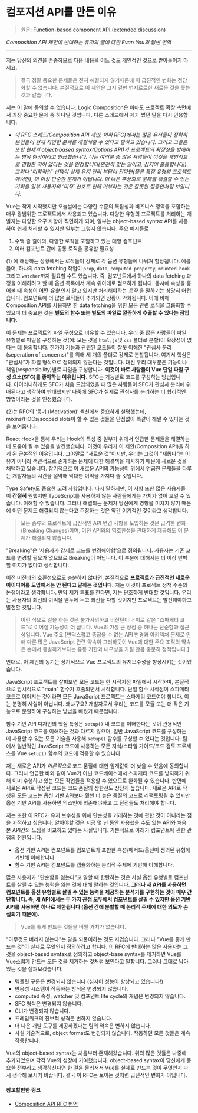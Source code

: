 # 컴포지션 API를 만든 이유

> 원문: [Function-based component API (extended discussion)](https://github.com/vuejs/rfcs/issues/55#)

*Composition API 제안에 반대하는 유저의 글에 대한 Evan You의 답변 번역*

---

저는 당신의 의견을 존중하므로 다음 내용을 어느 것도 개인적인 것으로 받아들이지 마세요.

> 결국 정말 중요한 문제들은 전혀 해결되지 않기때문에 이 급진적인 변화는 정당화할 수 없습니다. 본질적으로 이 제안은 그저 겉만 번지르르한 새로운 것을 쫓는 것과 같습니다.

저는 이 말에 동의할 수 없습니다. Logic Composition은 아마도 프로젝트 확장 측면에서 가장 중요한 문제 중 하나일 것입니다. 다른 스레드에서 제가 썼던 말을 다시 인용합니다:

- *이 RFC 스레드(Composition API 제안. 이하 RFC)에서는 많은 유저들이 정확히 본인들이 현재 직면한 문제를 해결해줄 수 있다고 말하고 있습니다. 그리고 그들은 또한 현재의 object-based syntax(Options API)가 프로젝트의 확장성을 방해하는 병목 현상이라고 언급했습니다. 나는 여러분 중 많은 사람들이 이것을 개인적으로 경험한 적이 없다는 것을 인정합니다(완전히 맞는 말이고, 심지어 훌륭합니다!). 그러나 ‘미학적인’ 선택이 실제 유지 관리 부담이 된다면(물론 특정 유형의 프로젝트에서만), 더 이상 단순한 문제가 아닙니다. 더 나은 추상화로 문제를 해결할 수 있는 기회를 일부 사용자의 ‘미적’ 선호로 인해 거부하는 것은 잘못된 절충안처럼 보입니다.*

Vue는 작게 시작했지만 오늘날에는 다양한 수준의 복잡성과 비즈니스 영역을 포함하는 매우 광범위한 프로젝트에서 사용되고 있습니다. 다양한 유형의 프로젝트를 처리하는 개발자는 다양한 요구 사항에 직면하게 되며, 일부는 object-based syntax API를 사용하여 쉽게 처리할 수 있지만 일부는 그렇지 않습니다. 주요 예시들로

1. 수백 줄 길이의, 다양한 로직을 포함하고 있는 대형 컴포넌트
2. 여러 컴포넌트 간에 공통 로직을 공유할 필요성

(1) 에 해당하는 상황에서는 로직들이 강제로 각 옵션 유형들에 나눠져 할당됩니다. 예를 들어, 하나의 data fetching 작업이 `prop`, `data`, `computed property`, `mounted hook` 그리고 `watcher`까지 필요할 수도 있습니다. 즉, 컴포넌트에서 하나의 data fetching 과정을 이해하려고 할 때 옵션 목록에서 계속 위아래로 점프하게 됩니다. 동시에 속성을 훑어볼 때 속성이 어떤 *유형* 인지 알고 있지만 처리해야하는 *로직* 을 말하기는 상당히 어렵습니다. 컴포넌트에 더 많은 로직들이 추가되면 상황이 악화됩니다. 이에 비해 Composition API를 사용하면 한 data fetching을 위한 모든 관련 로직을 그룹화할 수 있으며 더 중요한 것은 <span class="content" style="font-weight: bold">별도의 함수 또는 별도의 파일로 깔끔하게 추출할 수 있다는 점입니다.</span>

이 문제는 프로젝트의 파일 구성으로 비유할 수 있습니다. 우리 중 많은 사람들이 파일 유형별로 파일을 구성하는 것(예: 모든 것을 `html`, `js`및 `css` 폴더로 분할)이 확장성이 없다는 데 동의합니다. 한가지 기능과 관련된 코드들이 잘못 이해한 "관심사 분리(seperation of concerns)"를 위해 세 개의 폴더로 강제로 분할됩니다. 여기서 핵심은 "관심사"가 파일 형식으로 정의되지 않는다는 것입니다. 대신 우리 대부분은 기능이나 책임(responsibility)별로 파일을 구성합니다. **이것이 바로 사람들이 Vue 단일 파일 구성 요소(SFC)를 좋아하는 이유입니다.** SFC는 기능별로 코드를 구성하는 방법입니다. 아이러니하게도 SFC가 처음 도입되었을 때 많은 사람들이 SFC가 관심사 분리에 위배된다고 생각하여 반대했지만 나중에 SFC가 실제로 관심사를 분리하는 더 합리적인 방법이라는 것을 인정했습니다.

(2)는 RFC의 ‘동기 (Motivation)’ 섹션에서 중요하게 설명했는데, mixins/HOCs/scoped slots이 할 수 있는 것들을 단점없이 똑같이 해낼 수 있다는 것을 보여줍니다.

React Hook을 통해 우리는 Hook의 특성 중 일부가 위에서 언급한 문제들을 해결하는 데 도움이 될 수 있음을 발견했습니다. 이것이 우리가 이 제안(Composition API)을 하게 된 근본적인 이유입니다. 그야말로 "새로운 것"이지만, 우리는 그것이 "새롭다"는 이유가 아니라 객관적으로 존재하는 문제에 대한 해결책을 제시하기 때문에 새로운 것을 채택하고 있습니다. 장기적으로 이 새로운 API의 가능성이 위에서 언급한 문제들을 다루는 개발자들의 시간을 절약해 막대한 이익을 가져다 줄 것입니다.

Type Safety도 중요한 고려 사항입니다. 다시 말하지만, 이 사항 또한 많은 사용자들이 **간절히** 원했지만 TypeScript를 사용하지 않는 사람들에게는 가치가 없어 보일 수 있습니다. 이해할 수 있습니다. 그러나 해결되는 문제가 당신에게 영향을 미치지 않기 때문에 어떤 문제도 해결되지 않는다고 주장하는 것은 약간 이기적인 것이라고 생각합니다.

> 모든 종류의 프로젝트에 급진적인 API 변경 사항을 도입하는 것은 급격한 변화(Breaking Changes)이며, 이전 API와의 역호환성을 관대하게 제공해도 이 문제가 해결되지 않습니다.
> 

"Breaking"은 ‘사용자가 강제로 코드를 변경해야함’으로 정의됩니다. 사용자는 기존 코드를 변경할 필요가 없으므로 Breaking이 아닙니다. 이 부분에 대해서는 더 이상 반박할 여지가 없다고 생각합니다.

이전 버전과의 호환성으로도 충분하지 않다면, 본질적으로 **프로젝트가 급진적인 새로운 아이디어를 도입해서는 안 된다고 말하는 것입니다.** 저는 이것이 프로젝트 정책 수준의 논쟁이라고 생각합니다. 만약 제가 투표를 한다면, 저는 단호하게 반대할 것입니다. 우리는 사용자의 최선의 이익을 염두에 두고 최선을 다할 것이지만 프로젝트는 발전해야하고 발전할 것입니다.

> 이런 식으로 일을 하는 것은 불가사의하고 비잔틴이나 미로 같은 "스파게티 코드"로 이어질 가능성이 더 큽니다. Vue의 가장 큰 장점 중 하나는 단순함과 접근성입니다. Vue 주요 [변덕스럽고 종잡을 수 없는 API 변경과 아키텍처 문제로 인해 다른 많은 JavaScript 관련 약속이 그러하듯이 Vue에 대한 주요 조직의 약속은 손에서 증발하기보다는 유통 기한과 내구성을 가질 만큼 충분히 정적입니다.]
> 

반대로, 이 제안의 동기는 장기적으로 Vue 프로젝트의 유지보수성을 향상시키는 것이었습니다.

JavaScript 프로젝트를 살펴보면 모든 코드는 한 시작지점 파일에서 시작하며, 본질적으로 암시적으로 "main" 함수가 호출되면서 시작합니다. 단일 함수 시작점이 스파게티 코드로 이어지는 것이라면 모든 JavaScript 프로젝트는 스파게티 코드여야 합니다. 이는 분명히 사실이 아닙니다. 왜냐구요? 개발자로서 우리는 코드를 모듈 또는 더 작은 기능으로 분할하여 구성하는 방법을 배웠기 때문입니다.

함수 기반 API 디자인의 핵심 특징은 `setup()` 내 코드를 이해한다는 것이 관용적인 JavaScript 코드를 이해하는 것과 다르지 않으며, 일반 JavaScript 코드를 구성하는 데 사용할 수 있는 모든 기술을 사용해 `setup()` 함수를 구성할 수 있다는 것입니다. 팀에서 일반적인 JavaScript 코드에 사용하는 모든 지식/스타일 가이드/코드 검토 프로세스를 Vue `setup()` 함수의 코드에 적용할 수 있습니다.

저는 새로운 API가 *이론적으로* 코드 품질에 대한 임계값이 더 낮을 수 있음에 동의합니다. 그러나 언급한 바와 같이 Vue가 아닌 코드베이스에서 스파게티 코드를 방지하기 위해 이미 수행하고 있는 모든 작업들을 적용할 수 있으므로 완화될 수 있습니다. 반면에 새로운 API로 작성된 코드는 코드 품질의 상한선도 상당히 높습니다. 새로운 API로 작성된 모든 코드는 옵션 기반 API보다 훨씬 더 높은 품질의 코드로 리팩토링될 수 있지만 옵션 기반 API를 사용하면 믹스인에 의존해야하고 그 단점들도 처리해야 합니다.

저는 또한 이 RFC가 유지 보수성을 위해 단순성을 거래하는 것에 관한 것이 아니라는 점을 지적하고 싶습니다. 알아야할 것은 지금 몇 년 동안 사용했을 수도 있는 API와 처음 본 API간의 느낌을 비교하고 있다는 사실입니다. 기본적으로 아래가 컴포넌트에 관한 관점의 전환입니다.

- 옵션 기반 API는 컴포넌트를 컴포넌트가 포함한 속성/메서드/옵션이 정의된 유형에 기반해 이해합니다.
- 함수 기반 API는 컴포넌트를 캡슐화하는 논리적 주제에 기반해 이해합니다.

많은 사용자가 "단순함을 잃는다"고 말할 때 한탄하는 것은 사실 옵션 유형별로 컴포넌트를 살필 수 있는 능력을 잃는 것에 대해 말하는 것입니다. **그러나 새 API를 사용하면 컴포넌트를 옵션 유형별로 살필 수 있는 능력을 제공하는 분석기를 구현하는 것이 매우 간단합니다. 즉, 새 API에서는 두 가지 관점 모두에서 컴포넌트를 살필 수 있지만 옵션 기반 API를 사용하면 하나로 제한됩니다 (옵션 간에 분할할 때 논리적 주제에 대한 의도가 손실되기 때문에).**

> Vue를 좋게 만드는 것들을 버릴 가치가 없습니다.
> 

"아무것도 버리지 않는다"는 말을 되풀이하는 것도 지겹습니다. 그러나 "Vue를 좋게 만드는 것"이 실제로 무엇인지 정의하려고 합니다. 이 RFC에 반대하는 많은 사용자는 그것을 object-based syntax로 정의하고 object-base syntax를 제거하면 Vue를 Vue스럽게 만드는 모든 것을 제거하는 것처럼 보인다고 말합니다. 그러나 그대로 남아 있는 것을 살펴보겠습니다.

- 템플릿 구문은 변경되지 않습니다 (심지어 성능이 향상되고 있습니다!)
- 반응성 시스템이 작동하는 방식은 변경되지 않습니다.
- computed 속성, watcher 및 컴포넌트 life cycle의 개념은 변경되지 않습니다.
- SFC 형식은 변경되지 않습니다.
- CLI가 변경되지 않습니다.
- 프레임워크의 진보적 성격은 변하지 않습니다.
- 더 나은 개발 도구를 제공하겠다는 팀의 약속은 변하지 않습니다.
- 사실 기술적으로, object format도 변경되지 않습니다. 작동하던 모든 것들은 계속 작동합니다.

Vue의 object-based syntax는 처음부터 존재해왔습니다. 위의 많은 것들은 나중에 추가되었으며 각각 Vue의 성장에 기여했습니다. object-based syntax이 당신에게 중요한 전부라고 생각하신다면 한 걸음 물러서서 Vue를 실제로 만드는 것이 무엇인지 다시 생각해 보시기 바랍니다. 결국 이 RFC는 보이는 것처럼 급진적인 변화가 아닙니다.

#### 참고할만한 링크

-  [Composition API RFC 번역](https://chodragon9.github.io/blog/composition-api-rfc)